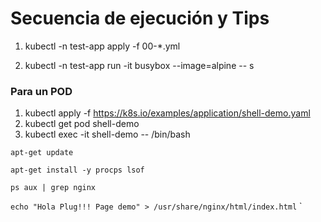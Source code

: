 # Secuencia de ejecución y Tips

1. kubectl -n test-app apply -f 00-*.yml

2. kubectl -n test-app run -it busybox  --image=alpine  -- s

### Para un POD 

1. kubectl apply -f https://k8s.io/examples/application/shell-demo.yaml
2. kubectl get pod shell-demo
3. kubectl exec -it shell-demo -- /bin/bash

`apt-get update`

`apt-get install -y procps lsof`

`ps aux | grep nginx`

`echo "Hola Plug!!! Page demo" > /usr/share/nginx/html/index.html`
`
